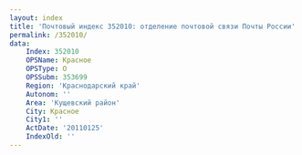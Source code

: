 ```yaml
---
layout: index
title: 'Почтовый индекс 352010: отделение почтовой связи Почты России'
permalink: /352010/
data:
    Index: 352010
    OPSName: Красное
    OPSType: О
    OPSSubm: 353699
    Region: 'Краснодарский край'
    Autonom: ''
    Area: 'Кущевский район'
    City: Красное
    City1: ''
    ActDate: '20110125'
    IndexOld: ''
---
```

